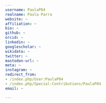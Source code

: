 ```yaml
---
username: PaulaP04
realname: Paula Parra
website: ~
affiliation: ~
bio: ~
github: ~
orcid: ~
linkedin: ~
googlescholar: ~
wikidata: ~
twitter: ~
mastodon-url: ~
meta: ~
instagram: ~
redirect_from:
- /index.php/User:PaulaP04
- /index.php/Special:Contributions/PaulaP04
email: ~

---
```

